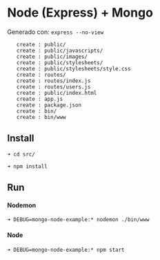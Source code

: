 # Node (Express) + Mongo

Generado con: `express --no-view`


```
   create : public/
   create : public/javascripts/
   create : public/images/
   create : public/stylesheets/
   create : public/stylesheets/style.css
   create : routes/
   create : routes/index.js
   create : routes/users.js
   create : public/index.html
   create : app.js
   create : package.json
   create : bin/
   create : bin/www

```

## Install

```
➜ cd src/

➜ npm install
```

## Run

#### Nodemon
```
➜ DEBUG=mongo-node-example:* nodemon ./bin/www
```

#### Node
```
➜ DEBUG=mongo-node-example:* npm start
```

     
